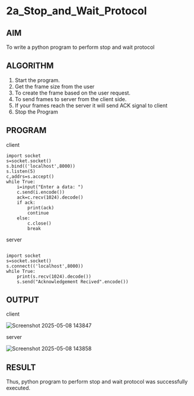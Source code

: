 # 2a_Stop_and_Wait_Protocol
## AIM 
To write a python program to perform stop and wait protocol
## ALGORITHM
1. Start the program.
2. Get the frame size from the user
3. To create the frame based on the user request.
4. To send frames to server from the client side.
5. If your frames reach the server it will send ACK signal to client
6. Stop the Program
## PROGRAM
client 
```
import socket
s=socket.socket()
s.bind(('localhost',8000))
s.listen(5)
c,addrs=s.accept()
while True:
    i=input("Enter a data: ")
    c.send(i.encode())
    ack=c.recv(1024).decode()
    if ack:
        print(ack)
        continue
    else:
        c.close()
        break
```
server
```
 
import socket 
s=socket.socket() 
s.connect(('localhost',8000)) 
while True: 
    print(s.recv(1024).decode()) 
    s.send("Acknowledgement Recived".encode())
```
## OUTPUT
client 

![Screenshot 2025-05-08 143847](https://github.com/user-attachments/assets/9c28818c-a5b9-4b9d-b3aa-fae18ea9637c)

server

![Screenshot 2025-05-08 143858](https://github.com/user-attachments/assets/0a5f7c6e-7948-451c-9b9a-876a2eecc880)



## RESULT
Thus, python program to perform stop and wait protocol was successfully executed.
